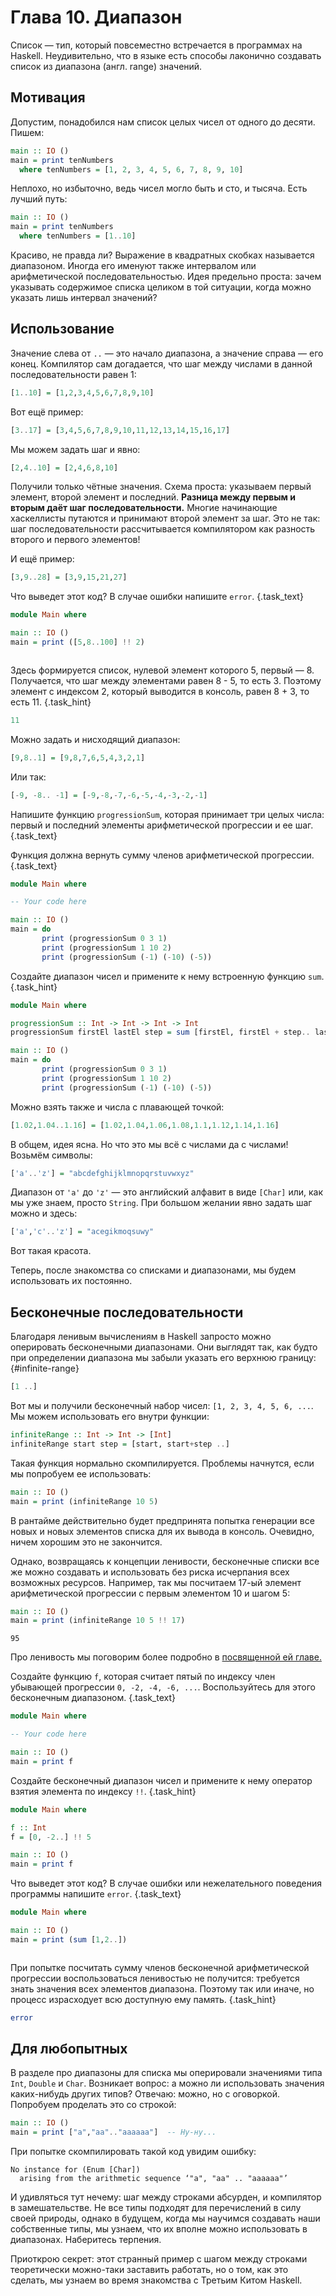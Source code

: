 # Глава 10. Диапазон

Список — тип, который повсеместно встречается в программах на Haskell. Неудивительно, что в языке есть способы лаконично создавать список из диапазона (англ. range) значений.

## Мотивация

Допустим, понадобился нам список целых чисел от одного до десяти. Пишем:

```haskell  {.example_for_playground}
main :: IO ()
main = print tenNumbers
  where tenNumbers = [1, 2, 3, 4, 5, 6, 7, 8, 9, 10]
```

Неплохо, но избыточно, ведь чисел могло быть и сто, и тысяча. Есть лучший путь:

```haskell  {.example_for_playground}
main :: IO ()
main = print tenNumbers
  where tenNumbers = [1..10]
```

Красиво, не правда ли? Выражение в квадратных скобках называется диапазоном. Иногда его именуют также интервалом или арифметической последовательностью. Идея предельно проста: зачем указывать содержимое списка целиком в той ситуации, когда можно указать лишь интервал значений? 

## Использование

Значение слева от `..` — это начало диапазона, а значение справа — его конец. Компилятор сам догадается, что шаг между числами в данной последовательности равен 1:

```haskell
[1..10] = [1,2,3,4,5,6,7,8,9,10]
```

Вот ещё пример:

```haskell
[3..17] = [3,4,5,6,7,8,9,10,11,12,13,14,15,16,17]
```

Мы можем задать шаг и явно:

```haskell
[2,4..10] = [2,4,6,8,10]
```

Получили только чётные значения. Схема проста: указываем первый элемент, второй элемент и последний. **Разница между первым и вторым даёт шаг последовательности.** Многие начинающие хаскеллисты путаются и принимают второй элемент за шаг. Это не так: шаг последовательности рассчитывается компилятором как разность второго и первого элементов!

И ещё пример:

```haskell
[3,9..28] = [3,9,15,21,27]
```

Что выведет этот код? В случае ошибки напишите `error`. {.task_text}

```haskell  {.example_for_playground}
module Main where

main :: IO ()
main = print ([5,8..100] !! 2)
```

```consoleoutput {.task_source #haskell_chapter_0100_task_0010}
```
Здесь формируется список, нулевой элемент которого 5, первый — 8. Получается, что шаг между элементами равен 8 - 5, то есть 3. Поэтому элемент с индексом 2, который выводится в консоль, равен 8 + 3, то есть 11. {.task_hint}
```haskell {.task_answer}
11
```

Можно задать и нисходящий диапазон:

```haskell
[9,8..1] = [9,8,7,6,5,4,3,2,1]
```

Или так:

```haskell
[-9, -8.. -1] = [-9,-8,-7,-6,-5,-4,-3,-2,-1]
```

Напишите функцию `progressionSum`, которая принимает три целых числа: первый и последний элементы арифметической прогрессии и ее шаг. {.task_text}

Функция должна вернуть сумму членов арифметической прогрессии. {.task_text}

```haskell {.task_source #haskell_chapter_0100_task_0020}
module Main where

-- Your code here

main :: IO ()
main = do
       print (progressionSum 0 3 1)
       print (progressionSum 1 10 2)
       print (progressionSum (-1) (-10) (-5))
```
Создайте диапазон чисел и примените к нему встроенную функцию `sum`.  {.task_hint}
```haskell {.task_answer}
module Main where

progressionSum :: Int -> Int -> Int -> Int
progressionSum firstEl lastEl step = sum [firstEl, firstEl + step.. lastEl]

main :: IO ()
main = do
       print (progressionSum 0 3 1)
       print (progressionSum 1 10 2)
       print (progressionSum (-1) (-10) (-5))
```

Можно взять также и числа с плавающей точкой:

```haskell
[1.02,1.04..1.16] = [1.02,1.04,1.06,1.08,1.1,1.12,1.14,1.16]
```

В общем, идея ясна. Но что это мы всё с числами да с числами! Возьмём символы:

```haskell
['a'..'z'] = "abcdefghijklmnopqrstuvwxyz"
```

Диапазон от `'a'` до `'z'` — это английский алфавит в виде `[Char]` или, как мы уже знаем, просто `String`. При большом желании явно задать шаг можно и здесь:

```haskell
['a','c'..'z'] = "acegikmoqsuwy"
```

Вот такая красота.

Теперь, после знакомства со списками и диапазонами, мы будем использовать их постоянно.

## Бесконечные последовательности

Благодаря ленивым вычислениям в Haskell запросто можно оперировать бесконечными диапазонами. Они выглядят так, как будто при определении диапазона мы забыли указать его верхнюю границу: {#infinite-range}

```haskell
[1 ..]
```

Вот мы и получили бесконечный набор чисел: `[1, 2, 3, 4, 5, 6, ...`. Мы можем использовать его внутри функции:

```haskell
infiniteRange :: Int -> Int -> [Int]
infiniteRange start step = [start, start+step ..]
```

Такая функция нормально скомпилируется. Проблемы начнутся, если мы попробуем ее использовать:

```haskell
main :: IO ()
main = print (infiniteRange 10 5)
```

В рантайме действительно будет предпринята попытка генерации все новых и новых элементов списка для их вывода в консоль. Очевидно, ничем хорошим это не закончится.

Однако, возвращаясь к концепции ленивости, бесконечные списки все же можно создавать и использовать без риска исчерпания всех возможных ресурсов. Например, так мы посчитаем 17-ый элемент арифметической прогрессии с первым элементом 10 и шагом 5:

```haskell
main :: IO ()
main = print (infiniteRange 10 5 !! 17)
```
```
95
```

Про ленивость мы поговорим более подробно в [посвященной ей главе.](/courses/haskell/chapters/haskell_chapter_0170/)

Создайте функцию `f`, которая считает пятый по индексу член убывающей прогрессии `0, -2, -4, -6, ...`. Воспользуйтесь для этого бесконечным диапазоном. {.task_text}

```haskell {.task_source #haskell_chapter_0100_task_0030}
module Main where

-- Your code here

main :: IO ()
main = print f
```
Создайте бесконечный диапазон чисел и примените к нему оператор взятия элемента по индексу `!!`.  {.task_hint}
```haskell {.task_answer}
module Main where

f :: Int
f = [0, -2..] !! 5

main :: IO ()
main = print f
```

Что выведет этот код? В случае ошибки или нежелательного поведения программы напишите `error`. {.task_text}

```haskell  {.example_for_playground}
module Main where

main :: IO ()
main = print (sum [1,2..])
```

```consoleoutput {.task_source #haskell_chapter_0100_task_0040}
```
При попытке посчитать сумму членов бесконечной арифметической прогрессии воспользоваться ленивостью не получится: требуется знать значения всех элементов диапазона. Поэтому так или иначе, но процесс израсходует всю доступную ему память. {.task_hint}
```haskell {.task_answer}
error
```

## Для любопытных

В разделе про диапазоны для списка мы оперировали значениями типа `Int`, `Double` и `Char`. Возникает вопрос: а можно ли использовать значения каких-нибудь других типов? Отвечаю: можно, но с оговоркой. Попробуем проделать это со строкой:

```haskell
main :: IO ()
main = print ["a","aa".."aaaaaa"]  -- Ну-ну...
```

При попытке скомпилировать такой код увидим ошибку:

```
No instance for (Enum [Char])
  arising from the arithmetic sequence ‘"a", "aa" .. "aaaaaa"’
```

И удивляться тут нечему: шаг между строками абсурден, и компилятор в замешательстве. Не все типы подходят для перечислений в силу своей природы, однако в будущем, когда мы научимся создавать наши собственные типы, мы узнаем, что их вполне можно использовать в диапазонах. Наберитесь терпения.

Приоткрою секрет: этот странный пример с шагом между строками теоретически можно-таки заставить работать, но о том, как это сделать, мы узнаем во время знакомства с Третьим Китом Haskell.

